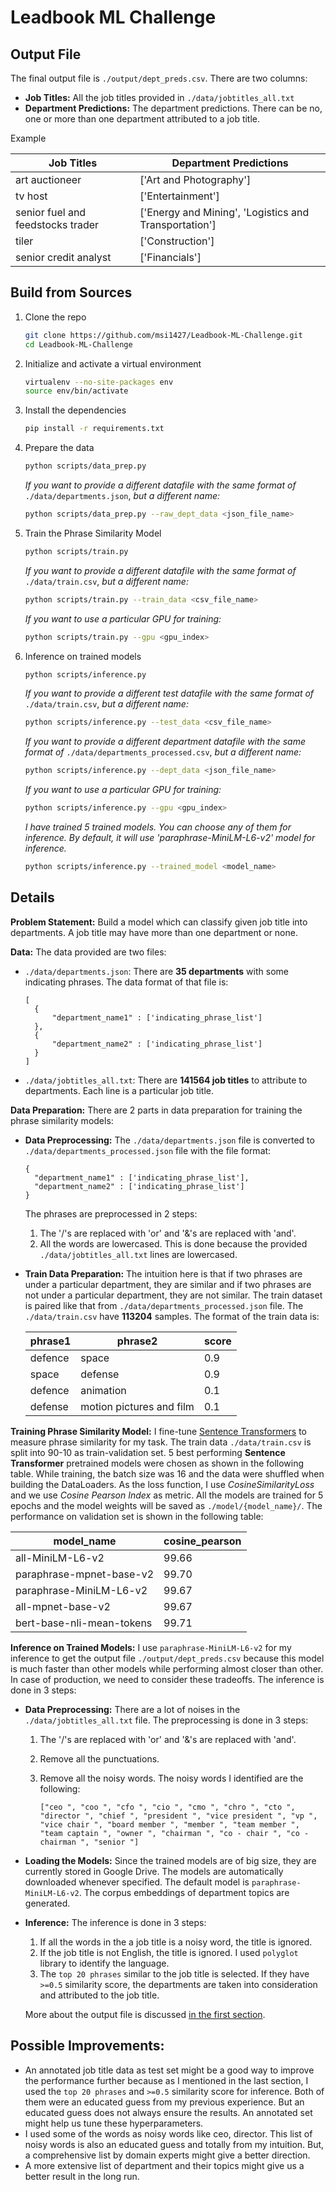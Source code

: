 # Leadbook ML Challenge

## Output File

The final output file is `./output/dept_preds.csv`. There are two columns:

- **Job Titles:** All the job titles provided in `./data/jobtitles_all.txt`
- **Department Predictions:** The department predictions. There can be no, one or more than one department attributed to a job title.

Example

| **Job Titles**                    | **Department Predictions**                            |
| --------------------------------- | ----------------------------------------------------- |
| art auctioneer                    | ['Art and Photography']                               |
| tv host                           | ['Entertainment']                                     |
| senior fuel and feedstocks trader | ['Energy and Mining', 'Logistics and Transportation'] |
| tiler                             | ['Construction']                                      |
| senior credit analyst             | ['Financials']                                        |

## Build from Sources

1. Clone the repo

   ```bash
   git clone https://github.com/msi1427/Leadbook-ML-Challenge.git
   cd Leadbook-ML-Challenge
   ```

2. Initialize and activate a virtual environment

   ```bash
   virtualenv --no-site-packages env
   source env/bin/activate
   ```

3. Install the dependencies

   ```bash
   pip install -r requirements.txt
   ```

4. Prepare the data

   ```bash
   python scripts/data_prep.py
   ```

   *If you want to provide a different datafile with the same format of* `./data/departments.json`, *but a different name:*

   ```bash
   python scripts/data_prep.py --raw_dept_data <json_file_name>
   ```

5. Train the Phrase Similarity Model

   ```bash
   python scripts/train.py
   ```

   *If you want to provide a different datafile with the same format of* `./data/train.csv`, *but a different name:*

   ```bash
   python scripts/train.py --train_data <csv_file_name>
   ```

   *If you want to use a particular GPU for training:*

   ```bash
   python scripts/train.py --gpu <gpu_index>
   ```

6. Inference on trained models

   ```bash
   python scripts/inference.py
   ```

   *If you want to provide a different test datafile with the same format of* `./data/train.csv`, *but a different name:*

   ```bash
   python scripts/inference.py --test_data <csv_file_name>
   ```

   *If you want to provide a different department datafile with the same format of* `./data/departments_processed.csv`, *but a different name:*

   ```bash
   python scripts/inference.py --dept_data <json_file_name>
   ```

   *If you want to use a particular GPU for training:*

   ```bash
   python scripts/inference.py --gpu <gpu_index>
   ```

   *I have trained 5 trained models. You can choose any of them for inference. By default, it will use 'paraphrase-MiniLM-L6-v2' model for inference.*

   ```bash
   python scripts/inference.py --trained_model <model_name>
   ```

## Details

**Problem Statement:** Build a model which can classify given job title into departments. A job title may have more than one department or none. <br/>

**Data:** The data provided are two files:

- `./data/departments.json`: There are **35 departments** with some indicating phrases. The data format of that file is:

  ```
  [
  	{
  		"department_name1" : ['indicating_phrase_list']
  	},
  	{
  		"department_name2" : ['indicating_phrase_list']
  	}
  ]
  ```

- `./data/jobtitles_all.txt`: There are **141564 job titles** to attribute to departments. Each line is a particular job title.

**Data Preparation:** There are 2 parts in data preparation for training the phrase similarity models:

- **Data Preprocessing:** The `./data/departments.json` file is converted to `./data/departments_processed.json` file with the file format:

  ```
  {
  	"department_name1" : ['indicating_phrase_list'],
  	"department_name2" : ['indicating_phrase_list']
  }
  ```

  The phrases are preprocessed in 2 steps:

  1. The '/'s are replaced with 'or' and '&'s are replaced with 'and'.
  2. All the words are lowercased. This is done because the provided `./data/jobtitles_all.txt` lines are lowercased.

- **Train Data Preparation:** The intuition here is that if two phrases are under a particular department, they are similar and if two phrases are not under a particular department, they are not similar. The train dataset is paired like that from `./data/departments_processed.json` file. The `./data/train.csv` have **113204** samples. The format of the train data is: 

  | **phrase1** | **phrase2**              | **score** |
  | ----------- | ------------------------ | --------- |
  | defence     | space                    | 0.9       |
  | space       | defense                  | 0.9       |
  | defence     | animation                | 0.1       |
  | defense     | motion pictures and film | 0.1       |

**Training Phrase Similarity Model:** I fine-tune [Sentence Transformers](https://sbert.net/) to measure phrase similarity for my task. The train data `./data/train.csv` is split into 90-10 as train-validation set. 5 best performing **Sentence Transformer** pretrained models were chosen as shown in the following table. While training, the batch size was 16 and the data were shuffled when building the DataLoaders. As the loss function, I use *CosineSimilarityLoss* and we use *Cosine Pearson Index* as metric. All the models are trained for 5 epochs and the model weights will be saved as `./model/{model_name}/`. The performance on validation set is shown in the following table:

| **model_name**            | **cosine_pearson** |
| ------------------------- | ------------------ |
| all-MiniLM-L6-v2          | 99.66              |
| paraphrase-mpnet-base-v2  | 99.70              |
| paraphrase-MiniLM-L6-v2   | 99.67              |
| all-mpnet-base-v2         | 99.67              |
| bert-base-nli-mean-tokens | 99.71              |

**Inference on Trained Models:** I use `paraphrase-MiniLM-L6-v2` for my inference to get the output file `./output/dept_preds.csv` because this model is  much faster than other models while performing almost closer than other. In case of production, we need to consider these tradeoffs. The inference is done in 3 steps:

- **Data Preprocessing:** There are a lot of noises in the `./data/jobtitles_all.txt` file. The preprocessing is done in 3 steps:

  1. The '/'s are replaced with 'or' and '&'s are replaced with 'and'.

  2. Remove all the punctuations.

  3. Remove all the noisy words. The noisy words I identified are the following:

     ```
     ["ceo ", "coo ", "cfo ", "cio ", "cmo ", "chro ", "cto ", "director ", "chief ", "president ", "vice president ", "vp ", "vice chair ", "board member ", "member ", "team member ", "team captain ", "owner ", "chairman ", "co - chair ", "co - chairman ", "senior "]
     ```

- **Loading the Models:** Since the trained models are of big size, they are currently stored in Google Drive. The models are automatically downloaded whenever specified. The default model is `paraphrase-MiniLM-L6-v2`. The corpus embeddings of department topics are generated. 

- **Inference:** The inference is done in 3 steps:

  1. If all the words in the a job title is a noisy word, the title is ignored.
  2. If the job title is not English, the title is ignored. I used `polyglot` library to identify the language.
  3. The `top 20 phrases` similar to the job title is selected. If they have `>=0.5` similarity score, the departments are taken into consideration and attributed to the job title.

  More about the output file is discussed [in the first section](#output-file).

## Possible Improvements:

- An annotated job title data as test set might be a good way to improve the performance further because as I mentioned in the last section, I used the `top 20 phrases` and `>=0.5` similarity score for inference. Both of them were an educated guess from my previous experience. But an educated guess does not always ensure the results. An annotated set might help us tune these hyperparameters. 
- I used some of the words as noisy words like ceo, director. This list of noisy words is also an educated guess and totally from my intuition. But, a comprehensive list by domain experts might give a better direction.
- A more extensive list of department and their topics might give us a better result in the long run.